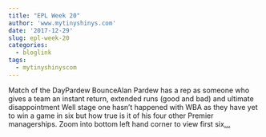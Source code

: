 ```yaml
---
title: "EPL Week 20"
author: 'www.mytinyshinys.com'
date: '2017-12-29'
slug: epl-week-20
categories:
  - bloglink
tags:
  - mytinyshinyscom
---
```


Match of the DayPardew BounceAlan Pardew has a rep as someone who gives a team an instant return, extended runs (good and bad) and ultimate disappointment Well stage one hasn’t happened with WBA as they have yet to win a game in six but how true is it of his four other Premier managerships. Zoom into bottom left hand corner to view first six[... <i class="fas fa-external-link-alt"></i>](https://www.mytinyshinys.com/2017/12/29/epl-week-20/)

